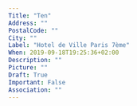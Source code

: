```yaml
---
Title: "Ten"
Address: ""
PostalCode: ""
City: ""
Label: "Hotel de Ville Paris 7ème"
When: 2019-09-18T19:25:36+02:00
Description: ""
Picture: ""
Draft: True
Important: False
Association: ""
---
```

